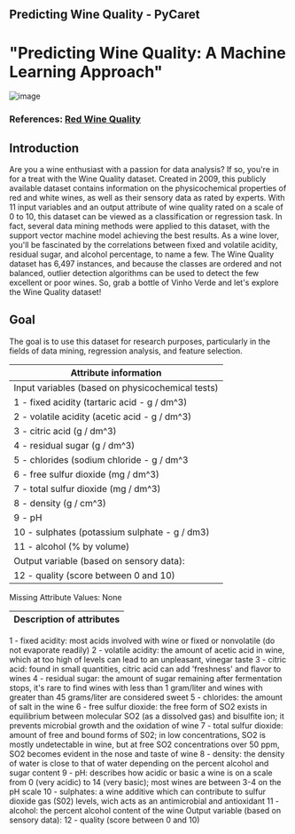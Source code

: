 ## Predicting Wine Quality - PyCaret

# "Predicting Wine Quality: A Machine Learning Approach"

![image](https://user-images.githubusercontent.com/82657966/219924137-8648fc52-238d-4385-833d-d24e7ba10e51.png)

### References: [Red Wine Quality](https://www.kaggle.com/datasets/piyushgoyal443/red-wine-dataset) 

## Introduction

Are you a wine enthusiast with a passion for data analysis? If so, you're in for a treat with the Wine Quality dataset. Created in 2009, this publicly available dataset contains information on the physicochemical properties of red and white wines, as well as their sensory data as rated by experts. With 11 input variables and an output attribute of wine quality rated on a scale of 0 to 10, this dataset can be viewed as a classification or regression task. In fact, several data mining methods were applied to this dataset, with the support vector machine model achieving the best results. As a wine lover, you'll be fascinated by the correlations between fixed and volatile acidity, residual sugar, and alcohol percentage, to name a few. The Wine Quality dataset has 6,497 instances, and because the classes are ordered and not balanced, outlier detection algorithms can be used to detect the few excellent or poor wines. So, grab a bottle of Vinho Verde and let's explore the Wine Quality dataset!

## Goal

The goal is to use this dataset for research purposes, particularly in the fields of data mining, regression analysis, and feature selection.

|Attribute information|
|---|
|Input variables (based on physicochemical tests)|
|1 - fixed acidity (tartaric acid - g / dm^3)|
|2 - volatile acidity (acetic acid - g / dm^3)|
|3 - citric acid (g / dm^3)|
|4 - residual sugar (g / dm^3)|
|5 - chlorides (sodium chloride - g / dm^3|
|6 - free sulfur dioxide (mg / dm^3)|
|7 - total sulfur dioxide (mg / dm^3)|
|8 - density (g / cm^3)|
|9 - pH|
|10 - sulphates (potassium sulphate - g / dm3)|
|11 - alcohol (% by volume)|
|Output variable (based on sensory data):|
|12 - quality (score between 0 and 10)|

Missing Attribute Values: None

|Description of attributes|
|---|
1 - fixed acidity: most acids involved with wine or fixed or nonvolatile (do not evaporate readily)
2 - volatile acidity: the amount of acetic acid in wine, which at too high of levels can lead to an unpleasant, vinegar taste
3 - citric acid: found in small quantities, citric acid can add 'freshness' and flavor to wines
4 - residual sugar: the amount of sugar remaining after fermentation stops, it's rare to find wines with less than 1 gram/liter and wines with greater than 45 grams/liter are considered sweet
5 - chlorides: the amount of salt in the wine
6 - free sulfur dioxide: the free form of SO2 exists in equilibrium between molecular SO2 (as a dissolved gas) and bisulfite ion; it prevents microbial growth and the oxidation of wine
7 - total sulfur dioxide: amount of free and bound forms of S02; in low concentrations, SO2 is mostly undetectable in wine, but at free SO2 concentrations over 50 ppm, SO2 becomes evident in the nose and taste of wine
8 - density: the density of water is close to that of water depending on the percent alcohol and sugar content
9 - pH: describes how acidic or basic a wine is on a scale from 0 (very acidic) to 14 (very basic); most wines are between 3-4 on the pH scale
10 - sulphates: a wine additive which can contribute to sulfur dioxide gas (S02) levels, wich acts as an antimicrobial and antioxidant
11 - alcohol: the percent alcohol content of the wine
Output variable (based on sensory data):
12 - quality (score between 0 and 10)


